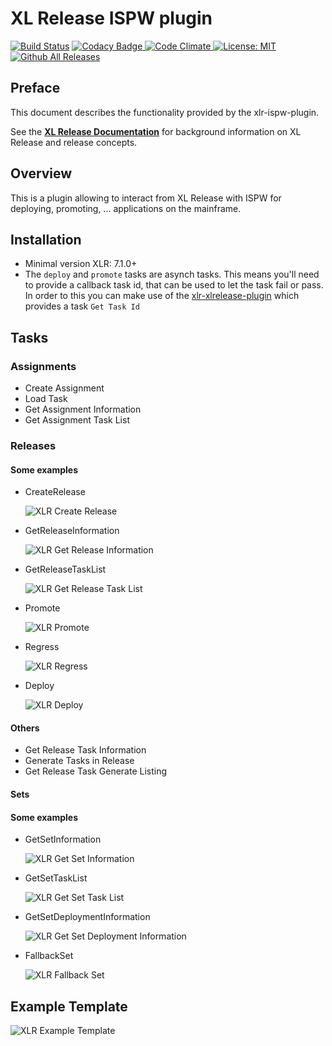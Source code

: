 # XL Release ISPW plugin

[![Build Status][xlr-ispw-plugin-travis-image]][xlr-ispw-plugin-travis-url]
[![Codacy Badge][xlr-ispw-plugin-codacy-image] ][xlr-ispw-plugin-codacy-url]
[![Code Climate][xlr-ispw-plugin-code-climate-image] ][xlr-ispw-plugin-code-climate-url]
[![License: MIT][xlr-ispw-plugin-license-image] ][xlr-ispw-plugin-license-url]
[![Github All Releases][xlr-ispw-plugin-downloads-image] ]()

[xlr-ispw-plugin-travis-image]: https://travis-ci.org/xebialabs-community/xlr-ispw-plugin.svg?branch=master
[xlr-ispw-plugin-travis-url]: https://travis-ci.org/xebialabs-community/xlr-ispw-plugin
[xlr-ispw-plugin-codacy-image]: https://api.codacy.com/project/badge/Grade/36153ed9460a44d289aa1186cde51fa1
[xlr-ispw-plugin-codacy-url]: https://www.codacy.com/app/joris-dewinne/xlr-ispw-plugin
[xlr-ispw-plugin-code-climate-image]: https://codeclimate.com/github/xebialabs-community/xlr-ispw-plugin/badges/gpa.svg
[xlr-ispw-plugin-code-climate-url]: https://codeclimate.com/github/xebialabs-community/xlr-ispw-plugin
[xlr-ispw-plugin-license-image]: https://img.shields.io/badge/License-MIT-yellow.svg
[xlr-ispw-plugin-license-url]: https://opensource.org/licenses/MIT
[xlr-ispw-plugin-downloads-image]: https://img.shields.io/github/downloads/xebialabs-community/xlr-ispw-plugin/total.svg

## Preface

This document describes the functionality provided by the xlr-ispw-plugin.

See the **[XL Release Documentation](https://docs.xebialabs.com/xl-release/index.html)** for background information on XL Release and release concepts.

## Overview

This is a plugin allowing to interact from XL Release with ISPW for deploying, promoting, ... applications on the mainframe.

## Installation

* Minimal version XLR: 7.1.0+
* The `deploy` and `promote` tasks are asynch tasks. This means you'll need to provide a callback task id, that can be used to let the task fail or pass.
  In order to this you can make use of the [xlr-xlrelease-plugin](https://github.com/xebialabs-community/xlr-xlrelease-plugin) which provides a task `Get Task Id`

## Tasks

### Assignments
+ Create Assignment
+ Load Task
+ Get Assignment Information
+ Get Assignment Task List

### Releases

#### Some examples
+ CreateRelease

    ![XLR Create Release](images/CreateRelease.png)
    
+ GetReleaseInformation

    ![XLR Get Release Information](images/GetReleaseInfo.png)

+ GetReleaseTaskList

    ![XLR Get Release Task List](images/GetReleaseTaskList.png)
  
+ Promote

    ![XLR Promote](images/Promote.png)
    
+ Regress

    ![XLR Regress](images/Regress.png)
    
+ Deploy

    ![XLR Deploy](images/Deploy.png)

#### Others
+ Get Release Task Information
+ Generate Tasks in Release
+ Get Release Task Generate Listing

#### Sets

#### Some examples
+ GetSetInformation

    ![XLR Get Set Information](images/GetSetInfo.png)
    
+ GetSetTaskList

    ![XLR Get Set Task List](images/GetSetTaskList.png)
    
+ GetSetDeploymentInformation

    ![XLR Get Set Deployment Information](images/GetSetDeploymentInformation.png)
    
+ FallbackSet

    ![XLR Fallback Set](images/FallbackSet.png)
  
## Example Template

![XLR Example Template](images/ExampleTemplate.png)
